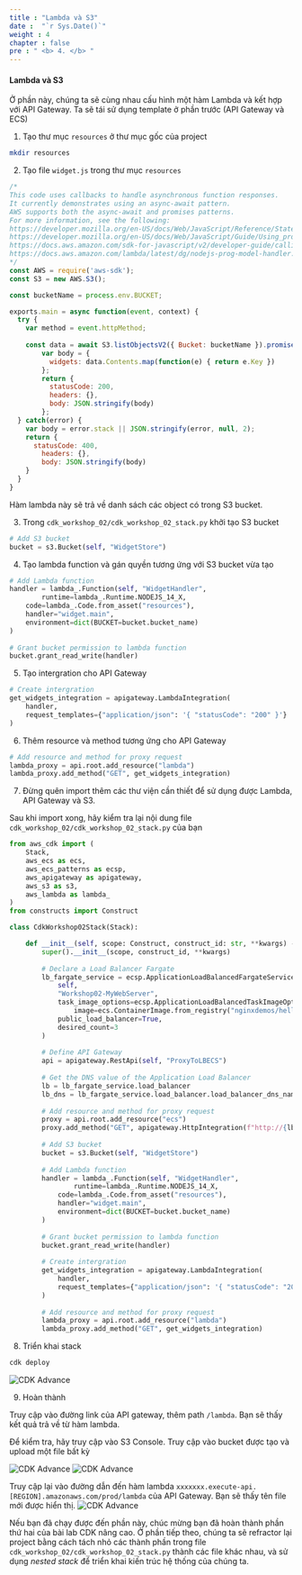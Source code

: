 ```yaml
---
title : "Lambda và S3"
date :  "`r Sys.Date()`" 
weight : 4
chapter : false
pre : " <b> 4. </b> "
---
```


#### Lambda và S3
Ở phần này, chúng ta sẽ cùng nhau cấu hình một hàm Lambda và kết hợp với API Gateway. Ta sẽ tái sử dụng template ở phần trước (API Gateway và ECS)

1. Tạo thư mục `resources` ở thư mục gốc của project
```bash
mkdir resources
```

2. Tạo file `widget.js` trong thư mục `resources`
```javascript
/* 
This code uses callbacks to handle asynchronous function responses.
It currently demonstrates using an async-await pattern. 
AWS supports both the async-await and promises patterns.
For more information, see the following: 
https://developer.mozilla.org/en-US/docs/Web/JavaScript/Reference/Statements/async_function
https://developer.mozilla.org/en-US/docs/Web/JavaScript/Guide/Using_promises
https://docs.aws.amazon.com/sdk-for-javascript/v2/developer-guide/calling-services-asynchronously.html
https://docs.aws.amazon.com/lambda/latest/dg/nodejs-prog-model-handler.html 
*/
const AWS = require('aws-sdk');
const S3 = new AWS.S3();

const bucketName = process.env.BUCKET;

exports.main = async function(event, context) {
  try {
    var method = event.httpMethod;
    
    const data = await S3.listObjectsV2({ Bucket: bucketName }).promise();
        var body = {
          widgets: data.Contents.map(function(e) { return e.Key })
        };
        return {
          statusCode: 200,
          headers: {},
          body: JSON.stringify(body)
        };
  } catch(error) {
    var body = error.stack || JSON.stringify(error, null, 2);
    return {
      statusCode: 400,
        headers: {},
        body: JSON.stringify(body)
    }
  }
}
```

Hàm lambda này sẽ trả về danh sách các object có trong S3 bucket.


3. Trong `cdk_workshop_02/cdk_workshop_02_stack.py` khởi tạo S3 bucket
```python
# Add S3 bucket
bucket = s3.Bucket(self, "WidgetStore")
```

4. Tạo lambda function và gán quyền tương ứng với S3 bucket vừa tạo
```python
# Add Lambda function
handler = lambda_.Function(self, "WidgetHandler",
		runtime=lambda_.Runtime.NODEJS_14_X,
    code=lambda_.Code.from_asset("resources"),
    handler="widget.main",
    environment=dict(BUCKET=bucket.bucket_name)
)
        
# Grant bucket permission to lambda function
bucket.grant_read_write(handler)
```

5. Tạo intergration cho API Gateway 
```python
# Create intergration
get_widgets_integration = apigateway.LambdaIntegration(
	handler,
	request_templates={"application/json": '{ "statusCode": "200" }'}
)
```

6. Thêm resource và method tương ứng cho API Gateway
```python
# Add resource and method for proxy request
lambda_proxy = api.root.add_resource("lambda")
lambda_proxy.add_method("GET", get_widgets_integration)
```

7. Đừng quên import thêm các thư viện cần thiết để sử dụng được Lambda, API Gateway và S3. 

Sau khi import xong, hãy kiểm tra lại nội dung file `cdk_workshop_02/cdk_workshop_02_stack.py` của bạn

```python
from aws_cdk import (
    Stack,
    aws_ecs as ecs,
    aws_ecs_patterns as ecsp,
    aws_apigateway as apigateway,
    aws_s3 as s3,
    aws_lambda as lambda_
)
from constructs import Construct

class CdkWorkshop02Stack(Stack):

    def __init__(self, scope: Construct, construct_id: str, **kwargs) -> None:
        super().__init__(scope, construct_id, **kwargs)
        
        # Declare a Load Balancer Fargate 
        lb_fargate_service = ecsp.ApplicationLoadBalancedFargateService(
			self, 
		    "Workshop02-MyWebServer",
            task_image_options=ecsp.ApplicationLoadBalancedTaskImageOptions(
                image=ecs.ContainerImage.from_registry("nginxdemos/hello")),
            public_load_balancer=True,
            desired_count=3
        )
        
        # Define API Gateway
        api = apigateway.RestApi(self, "ProxyToLBECS")
        
        # Get the DNS value of the Application Load Balancer 
        lb = lb_fargate_service.load_balancer
        lb_dns = lb_fargate_service.load_balancer.load_balancer_dns_name
        
        # Add resource and method for proxy request
        proxy = api.root.add_resource("ecs")
        proxy.add_method("GET", apigateway.HttpIntegration(f"http://{lb_dns}"))
        
        # Add S3 bucket
        bucket = s3.Bucket(self, "WidgetStore")
        
        # Add Lambda function
        handler = lambda_.Function(self, "WidgetHandler",
        		runtime=lambda_.Runtime.NODEJS_14_X,
            code=lambda_.Code.from_asset("resources"),
            handler="widget.main",
            environment=dict(BUCKET=bucket.bucket_name)
        )
                
        # Grant bucket permission to lambda function
        bucket.grant_read_write(handler)
        
        # Create intergration
        get_widgets_integration = apigateway.LambdaIntegration(
        	handler,
        	request_templates={"application/json": '{ "statusCode": "200" }'}
        )
        
        # Add resource and method for proxy request
        lambda_proxy = api.root.add_resource("lambda")
        lambda_proxy.add_method("GET", get_widgets_integration)
```

8. Triển khai stack
```bash
cdk deploy
```
![CDK Advance](/images/4-lambdaands3/deploy-stack.png?featherlight=false&width=90pc)

9. Hoàn thành

Truy cập vào đường link của API gateway, thêm path `/lambda`. Bạn sẽ thấy kết quả trả về từ hàm lambda.

Để kiểm tra, hãy truy cập vào S3 Console. Truy cập vào bucket được tạo và upload một file bất kỳ

![CDK Advance](/images/4-lambdaands3/s3-1.png?featherlight=false&width=90pc)
![CDK Advance](/images/4-lambdaands3/s3-2.png?featherlight=false&width=90pc)


Truy cập lại vào đường dẫn đến hàm lambda `xxxxxxx.execute-api.[REGION].amazonaws.com/prod/lambda` của API Gateway. Bạn sẽ thấy tên file mới được hiển thị.
![CDK Advance](/images/4-lambdaands3/lambda-result.png?featherlight=false&width=90pc)

Nếu bạn đã chạy được đến phần này, chúc mừng bạn đã hoàn thành phần thứ hai của bài lab CDK nâng cao. Ở phần tiếp theo, chúng ta sẽ refractor lại project bằng cách tách nhỏ các thành phần trong file `cdk_workshop_02/cdk_workshop_02_stack.py` thành các file khác nhau, và sử dụng *nested stack* để triển khai kiến trúc hệ thống của chúng ta.